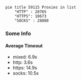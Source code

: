 
```mermaid
pie title 59115 Proxies in list
    "HTTP" : 28765
    "HTTPS": 10673
    "SOCKS" : 28080
```

### Some Info
#### Average Timeout

- mixed: 6.9s
- http: 3.6s
- https: 14.9s
- socks: 10.5s